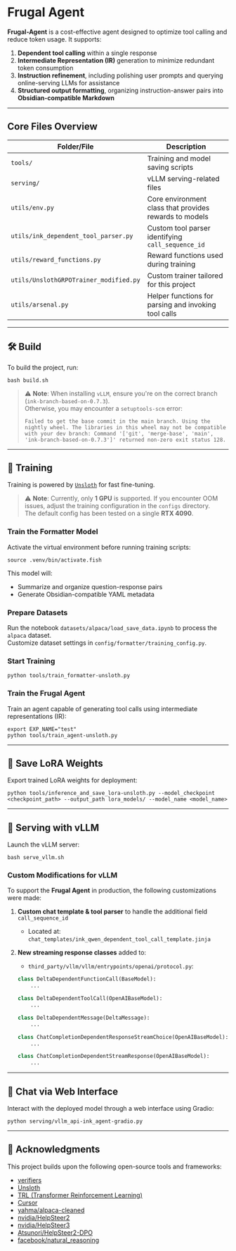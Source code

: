# Frugal Agent

**Frugal-Agent** is a cost-effective agent designed to optimize tool calling and reduce token usage. It supports:

1. **Dependent tool calling** within a single response  
2. **Intermediate Representation (IR)** generation to minimize redundant token consumption  
3. **Instruction refinement**, including polishing user prompts and querying online-serving LLMs for assistance  
4. **Structured output formatting**, organizing instruction-answer pairs into **Obsidian-compatible Markdown**

---

## Core Files Overview

| Folder/File | Description |
|-------------|-------------|
| `tools/` | Training and model saving scripts |
| `serving/` | vLLM serving-related files |
| `utils/env.py` | Core environment class that provides rewards to models |
| `utils/ink_dependent_tool_parser.py` | Custom tool parser identifying `call_sequence_id` |
| `utils/reward_functions.py` | Reward functions used during training |
| `utils/UnslothGRPOTrainer_modified.py` | Custom trainer tailored for this project |
| `utils/arsenal.py` | Helper functions for parsing and invoking tool calls |

---

## 🛠️ Build

To build the project, run:

```fish
bash build.sh
```

> ⚠️ **Note**: When installing `vLLM`, ensure you're on the correct branch (`ink-branch-based-on-0.7.3`).  
> Otherwise, you may encounter a `setuptools-scm` error:
>
> ```
> Failed to get the base commit in the main branch. Using the nightly wheel. The libraries in this wheel may not be compatible with your dev branch: Command '['git', 'merge-base', 'main', 'ink-branch-based-on-0.7.3']' returned non-zero exit status 128.
> ```

---

## 🧪 Training

Training is powered by [`Unsloth`](https://github.com/unslothai/unsloth) for fast fine-tuning.

> ⚠️ **Note**: Currently, only **1 GPU** is supported. If you encounter OOM issues, adjust the training configuration in the `configs` directory.  
> The default config has been tested on a single **RTX 4090**.

### Train the Formatter Model

Activate the virtual environment before running training scripts:

```fish
source .venv/bin/activate.fish
```

This model will:
- Summarize and organize question-response pairs  
- Generate Obsidian-compatible YAML metadata  

### Prepare Datasets

Run the notebook `datasets/alpaca/load_save_data.ipynb` to process the `alpaca` dataset.  
Customize dataset settings in `config/formatter/training_config.py`.

### Start Training

```fish
python tools/train_formatter-unsloth.py
```

### Train the Frugal Agent

Train an agent capable of generating tool calls using intermediate representations (IR):

```fish
export EXP_NAME="test"
python tools/train_agent-unsloth.py
```

---

## 💾 Save LoRA Weights

Export trained LoRA weights for deployment:

```fish
python tools/inference_and_save_lora-unsloth.py --model_checkpoint <checkpoint_path> --output_path lora_models/ --model_name <model_name>
```

---

## 🚀 Serving with vLLM

Launch the vLLM server:

```fish
bash serve_vllm.sh
```

### Custom Modifications for vLLM

To support the **Frugal Agent** in production, the following customizations were made:

1. **Custom chat template & tool parser** to handle the additional field `call_sequence_id`  
   - Located at: `chat_templates/ink_qwen_dependent_tool_call_template.jinja`

2. **New streaming response classes** added to:  
   - `third_party/vllm/vllm/entrypoints/openai/protocol.py`:
   ```python
   class DeltaDependentFunctionCall(BaseModel):
       ...

   class DeltaDependentToolCall(OpenAIBaseModel):
       ...

   class DeltaDependentMessage(DeltaMessage):
       ...

   class ChatCompletionDependentResponseStreamChoice(OpenAIBaseModel):
       ...

   class ChatCompletionDependentStreamResponse(OpenAIBaseModel):
       ...
   ```

---

## 💬 Chat via Web Interface

Interact with the deployed model through a web interface using Gradio:

```fish
python serving/vllm_api-ink_agent-gradio.py
```

---

## 🙌 Acknowledgments

This project builds upon the following open-source tools and frameworks:

- [verifiers](https://github.com/willccbb/verifiers)
- [Unsloth](https://github.com/unslothai/unsloth)
- [TRL (Transformer Reinforcement Learning)](https://github.com/huggingface/trl)
- [Cursor](https://cursor.sh/)
- [yahma/alpaca-cleaned](https://huggingface.co/datasets/yahma/alpaca-cleaned)
- [nvidia/HelpSteer2](https://huggingface.co/datasets/nvidia/HelpSteer2)
- [nvidia/HelpSteer3](https://huggingface.co/datasets/nvidia/HelpSteer3)
- [Atsunori/HelpSteer2-DPO](https://huggingface.co/datasets/Atsunori/HelpSteer2-DPO)
- [facebook/natural_reasoning](https://huggingface.co/datasets/facebook/natural_reasoning)